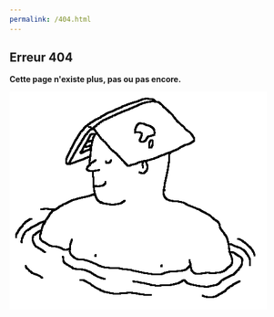 ```yaml
---
permalink: /404.html
---
```


## Erreur 404

**Cette page n'existe plus, pas ou pas encore.**

![](/ressources/dessins/dessin10.png)
